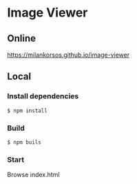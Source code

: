 # Image Viewer

## Online

https://milankorsos.github.io/image-viewer

## Local

### Install dependencies
 `$ npm install`

### Build
 `$ npm buils`

### Start
 Browse index.html
